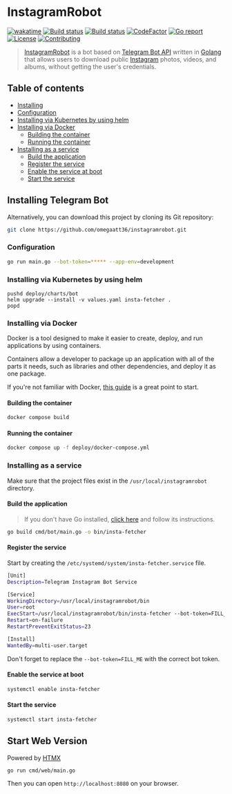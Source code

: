 # InstagramRobot

<!-- [START badges] -->

[![wakatime](https://wakatime.com/badge/user/61550660-cb83-43cc-9bc5-cf742c36b4cd/project/5ee6b14b-f44a-4330-a9ce-ff24385d9c28.svg)](https://wakatime.com/badge/user/61550660-cb83-43cc-9bc5-cf742c36b4cd/project/5ee6b14b-f44a-4330-a9ce-ff24385d9c28)
[![Build status](https://github.com/omegaatt36/instagramrobot/actions/workflows/build.yml/badge.svg)](https://github.com/omegaatt36/instagramrobot/actions/workflows/build.yml)
[![Build status](https://github.com/omegaatt36/instagramrobot/actions/workflows/lint.yml/badge.svg)](https://github.com/omegaatt36/instagramrobot/actions/workflows/lint.yml)
[![CodeFactor](https://www.codefactor.io/repository/github/omegaatt36/instagramrobot/badge)](https://codefactor.io/repository/github/omegaatt36/instagramrobot)
[![Go report](https://goreportcard.com/badge/github.com/omegaatt36/instagramrobot)](https://goreportcard.com/report/github.com/omegaatt36/instagramrobot)
[![License](https://img.shields.io/github/license/omegaatt36/instagramrobot?color=blue)](https://github.com/omegaatt36/instagramrobot/blob/main/LICENSE)
[![Contributing](https://img.shields.io/badge/PRs-welcome-blue.svg?color=d9ecde)](https://github.com/omegaatt36/instagramrobot/pulls)
<!-- [END badges] -->

<!-- [START description] -->

> [InstagramRobot](https://github.com/omegaatt36/instagramrobot) is a bot based on [Telegram Bot API](https://core.telegram.org/bots/api) written in [Golang](https://golang.org/) that allows users to download public [Instagram](https://www.instagram.com/) photos, videos, and albums, without getting the user's credentials.

<!-- [END description] -->

## Table of contents

- [Installing](#installing-telegram-bot)
- [Configuration](#configuration)
- [Installing via Kubernetes by using helm](#installing-via-kubernetes-by-using-helm)
- [Installing via Docker](#installing-via-docker)
  - [Building the container](#building-the-container)
  - [Running the container](#running-the-container)
- [Installing as a service](#installing-as-a-service)
  - [Build the application](#build-the-application)
  - [Register the service](#register-the-service)
  - [Enable the service at boot](#enable-the-service-at-boot)
  - [Start the service](#start-the-service)

## Installing Telegram Bot

Alternatively, you can download this project by cloning its Git repository:

```bash
git clone https://github.com/omegaatt36/instagramrobot.git
```

### Configuration

```bash
go run main.go --bot-token=***** --app-env=development
```

### Installing via Kubernetes by using helm

```shell
pushd deploy/charts/bot
helm upgrade --install -v values.yaml insta-fetcher .
popd
```

### Installing via Docker

Docker is a tool designed to make it easier to create, deploy, and run applications by using containers.

Containers allow a developer to package up an application with all of the parts it needs, such as libraries and other dependencies, and deploy it as one package.

If you're not familiar with Docker, [this guide](https://docs.docker.com/get-started/) is a great point to start.

#### Building the container

```sh
docker compose build
```

#### Running the container

```sh
docker compose up -f deploy/docker-compose.yml
```

### Installing as a service

Make sure that the project files exist in the `/usr/local/instagramrobot` directory.

#### Build the application

> If you don't have Go installed, [click here](https://golang.org/doc/install) and follow its instructions.

```sh
go build cmd/bot/main.go -o bin/insta-fetcher
```

#### Register the service

Start by creating the `/etc/systemd/system/insta-fetcher.service` file.

```sh
[Unit]
Description=Telegram Instagram Bot Service

[Service]
WorkingDirectory=/usr/local/instagramrobot/bin
User=root
ExecStart=/usr/local/instagramrobot/bin/insta-fetcher --bot-token=FILL_ME
Restart=on-failure
RestartPreventExitStatus=23

[Install]
WantedBy=multi-user.target
```

Don't forget to replace the `--bot-token=FILL_ME` with the correct bot token.

#### Enable the service at boot

```sh
systemctl enable insta-fetcher
```

#### Start the service

```sh
systemctl start insta-fetcher
```

## Start Web Version

Powered by [HTMX](https://htmx.org/)

```shell
go run cmd/web/main.go
```

Then you can open `http://localhost:8080` on your browser.
